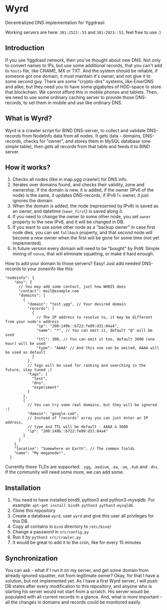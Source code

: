 # Wyrd
Decentralized DNS implementation for Yggdrasil

Working servers are here: `301:2522::53` and `301:2923::53`, feel free to use :)

## Introduction
If you use Yggdrasil network, then you've thought about new DNS. Not only to convert names to IPs, but use some additional records, that you can't add to `hosts` file, like CNAME, MX or TXT. And the system should be reliable, if someone got one domain, it must maintain it's owner, and not give it to some second guy.
There are some "crypto-dns" systems, like EmerDNS and alike, but they need you to have some gigabytes of HDD-space to store that blockchain. We cannot afford this in mobile phones and tablets.
Then, we need to use some ordinary caching server to provide those DNS-records, to set them in mobile and use like ordinary DNS.

## What is Wyrd?
Wyrd is a crawler script for BIND DNS-server, to collect and validate DNS-records from NodeInfo data from all nodes.
It gets data - domains, DNS-records, checks for "owner", and stores them in MySQL database (one simple table), then gets all records from that table and feeds it to BIND server.

## How it works?
1. Checks all nodes (like in map.ygg crawler) for DNS info.
2. Iterates over domains found, and checks their validity, zone and ownership. If the domain is new, it is added, if the owner (IPv6 of the node) is the same, it updates DNS-records, if IPv6 != owner, it just ignores the domain.
3. When the domain is added, the node (represented by IPv6) is saved as an owner, and datetime (`seen_first`) is saved along it.
4. If you need to change the owner to some other node, you set `owner` property to the new IPv6, and it will be changed in DB.
5. If you want to use some other node as a "backup owner" in case first node dies, you can set `fallback` property, and that second node will become a new owner when the first will be gone for some time (not yet implemented).
6. In future version every domain will need to be "bought" by PoW. Simple mining of `nonce`, that will eliminate squatting, or make it hard enough.

How to add your domain to those servers? Easy! Just add needed DNS-records to your zoneinfo like this:

```
"nodeinfo": {
    "dns": {
      // You may add some contact, just how WHOIS does
      "contact": mail@example.com
      "domains": [
        {
          "domain": "test.ygg", // Your desired domain
          "records": [
            {
              // The IP address to resolve to, it may be different from your node's address
              "ip": "200:149b::b722:fe09:d31:84a4",
              "name": "*", // You can omit it, default "@" will be used
              "ttl": 300, // You can omit it too, default 3600 (one hour) will be used
              "type": "AAAA" // And this one can be omited, AAAA will be used as default
            }
          ],
          // Tags will be used for ranking and searching in the future, stay tuned ;)
          "tags": [
            "test",
            "dns",
            "experiment"
          ]
        },
        {
          // You can try some real domains, but they will be ignored :)
          "domain": "google.com",
          // Instead of "records" array you can just enter an IP address,
          // type and TTL will be default - AAAA & 3600
          "ip": "200:149b::b722:fe09:d31:84a4"
        }
      ]
    },
    "location": "Somewhere on Earth", // The common fields
    "name": "My meganode!",
  }
```
Currently these TLDs are supported: `.ygg`, `.medium`, `.ea`, `.um`, `.hub` and `.dns`. If the community will need some more, we can add some.

## Installation
1. You need to have installed bind9, python3 and python3-mysqldb. For example: `apt-get install bind9 python3 python3-mysqldb`.
2. Clone this repository
3. Create a database `wyrd`, user `wyrd` and give this user all privileges for this DB.
4. Copy all contains in `bind` directory to `/etc/bind/`
5. Change a password in `src/config.py`
6. Run it by `python3 src/crawler.py`
7. It would be great to add it to the cron, like for every 15 minutes

## Synchronization
You can ask - what if I run it on my server, and get some domain from already ignored squatter, not from legitimate owner?
Okay, for that I have a solution, but not implemented yet. As I have a first Wyrd server, I will push DB states after every modification to this repository, and anyone who is starting his server would not start from a scratch. His server would be populated with all current records in a glance. And, what is more important - all the changes in domains and records could be monitored easily.
